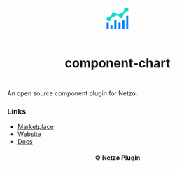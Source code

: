 <div align="center">
  <a href="https://netzo.io" target="_blank" >
    <img height="50" src="https://raw.githubusercontent.com/netzoio/netzo/main/plugins/components/component-chart/src/assets/icon.png" style="margin: 12px 0px" />
  </a>

  <h1 style="padding: 6px 0px 24px 0px">component-chart</h1>
</div>

An open source component plugin for Netzo.

### Links

- [Marketplace](https://app.netzo.io/marketplace/service-standard-servicename)
- [Website](https://netzo.io)
- [Docs](https://netzo.io/docs/introduction)

<div align="center">
  <h4>© Netzo Plugin</h4>
</div>
